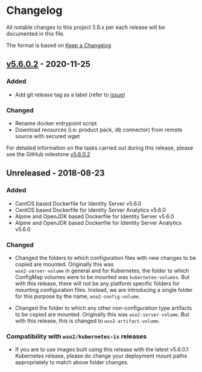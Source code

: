 # Changelog
All notable changes to this project 5.6.x per each release will be documented in this file.

The format is based on [Keep a Changelog](https://keepachangelog.com/en/1.0.0/)

## [v5.6.0.2] - 2020-11-25

### Added
- Add git release tag as a label (refer to [issue](https://github.com/wso2/docker-is/issues/236))

### Changed
- Rename docker entrypoint script
- Download reosurces (i.e: product pack, db connector) from remote source with secured wget

For detailed information on the tasks carried out during this release, please see the GitHub milestone 
[v5.6.0.2](https://github.com/wso2/docker-is/milestone/21)

## Unreleased - 2018-08-23

### Added
- CentOS based Dockerfile for Identity Server v5.6.0
- CentOS based Dockerfile for Identity Server Analytics v5.6.0
- Alpine and OpenJDK based Dockerfile for Identity Server v5.6.0
- Alpine and OpenJDK based Dockerfile for Identity Server Analytics v5.6.0

### Changed
- Changed the folders to which configuration files with new changes to be copied are mounted. 
Originally this was <br>`wso2-server-volume` in general and for Kubernetes, the folder to which
ConfigMap volumes were to be mounted was `kubernetes-volumes`. But with this release, there will not be
any platform specific folders for mounting configuration files. Instead, we are introducing a single folder 
for this purpose by the name, `wso2-config-volume`. 

- Changed the folder to which any other non-configuration type artifacts to be copied are mounted.
Originally this was `wso2-server-volume`. But with this release, this is changed to `wso2-artifact-volume`.

### Compatibility with `wso2/kubernetes-is` releases
- If you are to use images built using this release with the latest v5.6.0.1 Kubernetes release, please do change
your deployment mount paths appropriately to match above folder changes.

[Unreleased]: https://github.com/wso2/docker-is/compare/v5.6.0.1...5.6.x
[v5.6.0.2]: https://github.com/wso2/docker-is/compare/v5.6.0.1...5.6.0.2